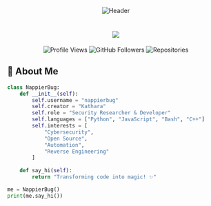 <p align="center">
  <img src="https://user-images.githubusercontent.com/49580304/110319833-47367180-7fc4-11eb-87a7-392509eca9d7.gif" alt="Header">
</p>

<h1 align="center">
  <img src="https://readme-typing-svg.herokuapp.com/?font=Righteous&size=35&center=true&vCenter=true&width=500&height=70&duration=4000&lines=Hello+World!+👋;+I'm+NappierBug+🦋;" />
</h1>

<div align="center">
  
  ![Profile Views](https://komarev.com/ghpvc/?username=nappierbug&color=blueviolet&style=flat-square)
  ![GitHub Followers](https://img.shields.io/github/followers/nappierbug?color=cyan&style=social)
  ![Repositories](https://badges.pufler.dev/repos/nappierbug?color=purple&style=flat-square)
  
</div>

## 🚀 About Me

```python
class NappierBug:
    def __init__(self):
        self.username = "nappierbug"
        self.creator = "Kathara"
        self.role = "Security Researcher & Developer"
        self.languages = ["Python", "JavaScript", "Bash", "C++"]
        self.interests = [
            "Cybersecurity",
            "Open Source", 
            "Automation",
            "Reverse Engineering"
        ]
    
    def say_hi(self):
        return "Transforming code into magic! ✨"

me = NappierBug()
print(me.say_hi())
